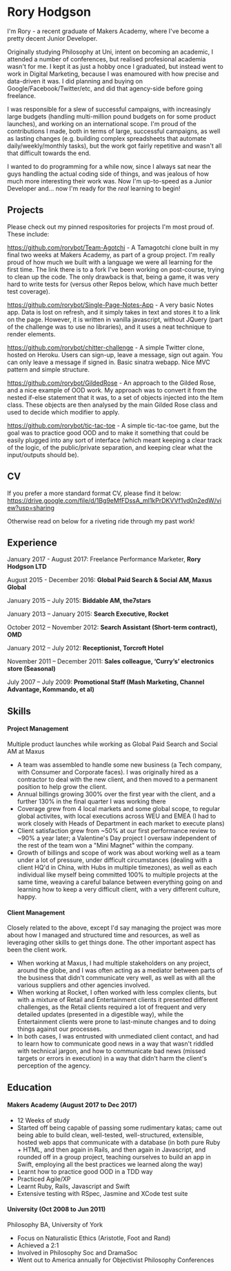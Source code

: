 # Rory Hodgson

I'm Rory - a recent graduate of Makers Academy, where I've become a pretty decent Junior Developer.

Originally studying Philosophy at Uni, intent on becoming an academic, I attended a number of conferences, but realised profesional academia wasn't for me. I kept it as just a hobby once I graduated, but instead went to work in Digital Marketing, because I was enamoured with how precise and data-driven it was. I did planning and buying on Google/Facebook/Twitter/etc, and did that agency-side before going freelance.

I was responsible for a slew of successful campaigns, with increasingly large budgets (handling multi-million pound budgets on for some product launches), and working on an international scope. I'm proud of the contributions I made, both in terms of large, successful campaigns, as well as lasting changes (e.g. building complex spreadsheets that automate daily/weekly/monthly tasks), but the work got fairly repetitive and wasn't all that difficult towards the end. 

I wanted to do programming for a while now, since I always sat near the guys handling the actual coding side of things, and was jealous of how much more interesting their work was. Now I'm up-to-speed as a Junior Developer and... now I'm ready for the *real* learning to begin!

## Projects

Please check out my pinned respositories for projects I'm most proud of. These include:

https://github.com/rorybot/Team-Agotchi - A Tamagotchi clone built in my final two weeks at Makers Academy, as part of a group project. I'm really proud of how much we built with a language we were all learning for the first time. The link there is to a fork I've been working on post-course, trying to clean up the code. The only drawback is that, being a game, it was very hard to write tests for (versus other Repos below, which have much better test coverage).

https://github.com/rorybot/Single-Page-Notes-App - A very basic Notes app. Data is lost on refresh, and it simply takes in text and stores it to a link on the page. However, it is written in vanilla javascript, without JQuery (part of the challenge was to use no libraries), and it uses a neat technique to render elements.

https://github.com/rorybot/chitter-challenge - A simple Twitter clone, hosted on Heroku. Users can sign-up, leave a message, sign out again. You can only leave a message if signed in. Basic sinatra webapp. Nice MVC pattern and simple structure.

https://github.com/rorybot/GildedRose - An approach to the Gilded Rose, and a nice example of OOD work. My approach was to convert it from the nested if-else statement that it was, to a set of objects injected into the Item class. These objects are then analysed by the main Gilded Rose class and used to decide which modifier to apply. 

https://github.com/rorybot/tic-tac-toe - A simple tic-tac-toe game, but the goal was to practice good OOD and to make it something that could be easily plugged into any sort of interface (which meant keeping a clear track of the logic, of the public/private separation, and keeping clear what the input/outputs should be).

## CV
If you prefer a more standard format CV, please find it below:
https://drive.google.com/file/d/1Bg9eMfFDssA_ml1kPrDKVVf1vd0n2edW/view?usp=sharing

Otherwise read on below for a riveting ride through my past work!

## Experience

January 2017 - August 2017: Freelance Performance Marketer, **Rory Hodgson LTD**

August 2015 - December 2016: **Global Paid Search & Social AM, Maxus Global**

January 2015 – July 2015: **Biddable AM, the7stars**

January 2013 – January 2015: **Search Executive, Rocket**

October 2012 – November 2012: **Search Assistant (Short-term contract), OMD**

January 2012 – July 2012: **Receptionist, Torcroft Hotel**

November 2011 – December 2011: **Sales colleague, ‘Curry’s’ electronics store (Seasonal)**

July 2007 – July 2009: **Promotional Staff (Mash Marketing, Channel Advantage, Kommando, et al)**

## Skills

#### Project Management

Multiple product launches while working as Global Paid Search and Social AM at Maxus

- A team was assembled to handle some new business (a Tech company, with Consumer and Corporate faces). I was originally hired as a contractor to deal with the new client, and then moved to a permanent position to help grow the client.
- Annual billings growing 300% over the first year with the client, and a further 130% in the final quarter I was working there
- Coverage grew from 4 local markets and some global scope, to regular global activites, with local executions across WEU and EMEA (I had to work closely with Heads of Department in each market to execute plans)
- Client satisfaction grew from ~50% at our first performance review to ~90% a year later; a Valentine's Day project I oversaw independent of the rest of the team won a "Mini Magnet" within the company.
- Growth of billings and scope of work was about working well as a team under a lot of pressure, under difficult circumstances (dealing with a client HQ'd in China, with Hubs in multiple timezones), as well as each individual like myself being committed 100% to multiple projects at the same time, weaving a careful balance between everything going on and learning how to keep a very difficult client, with a very different culture, happy.

#### Client Management

Closely related to the above, except I'd say managing the project was more about how I managed and structured time and resources, as well as leveraging other skills to get things done. The other important aspect has been the client work.

- When working at Maxus, I had multiple stakeholders on any project, around the globe, and I was often acting as a mediator between parts of the business that didn't communicate very well, as well as with all the various suppliers and other agencies involved.
- When working at Rocket, I often worked with less complex clients, but with a mixture of Retail and Entertainment clients it presented different challenges, as the Retail clients required a lot of frequent and very detailed updates (presented in a digestible way), while the Entertainment clients were prone to last-minute changes and to doing things against our processes.
- In both cases, I was entrusted with unmediated client contact, and had to learn how to communicate good news in a way that wasn't riddled with technical jargon, and how to communicate bad news (missed targets or errors in execution) in a way that didn't harm the client's perception of the agency.

## Education

#### Makers Academy (August 2017 to Dec 2017)

- 12 Weeks of study
- Started off being capable of passing some rudimentary katas; came out being able to build clean, well-tested, well-structured, extensible, hosted web apps that communicate with a database (in both pure Ruby + HTML, and then again in Rails, and then again in Javascript, and rounded off in a group project, teaching ourselves to build an app in Swift, employing all the best practices we learned along the way)
- Learnt how to practice good OOD in a TDD way
- Practiced Agile/XP
- Learnt Ruby, Rails, Javascript and Swift
- Extensive testing with RSpec, Jasmine and XCode test suite


#### University (Oct 2008 to Jun 2011)
Philosophy BA, University of York
- Focus on Naturalistic Ethics (Aristotle, Foot and Rand)
- Achieved a 2:1
- Involved in Philosophy Soc and DramaSoc
- Went out to America annually for Objectivist Philosophy Conferences
